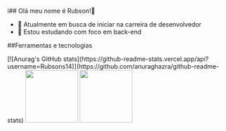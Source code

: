 i## Olá meu nome é Rubson!👋

- 🔭 Atualmente em busca de iniciar na carreira de desenvolvedor
- 🌱 Estou estudando com foco em back-end
    
##Ferramentas e tecnologias
<div>
    [![Anurag's GitHub stats](https://github-readme-stats.vercel.app/api?username=Rubsons14)](https://github.com/anuraghazra/github-readme-stats)
            <img height="120em" src="https://cdn.jsdelivr.net/gh/devicons/devicon@latest/icons/git/git-original.svg" />
            <img height="120em" src="https://cdn.jsdelivr.net/gh/devicons/devicon@latest/icons/java/java-original.svg"/>
          
</div>       
